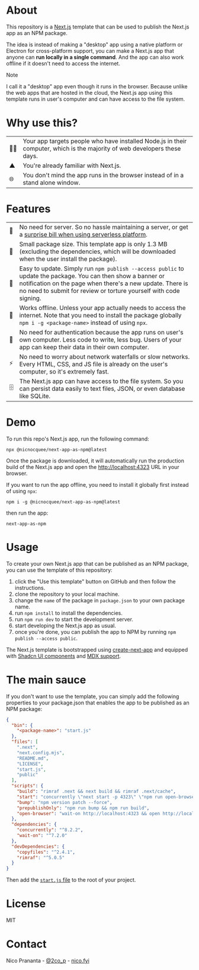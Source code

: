 # About

This repository is a [Next.js](https://nextjs.org) template that can be used to publish the Next.js app as an NPM package.

The idea is instead of making a "desktop" app using a native platform or Electron for cross-platform support, you can make a Next.js app that anyone can **run locally in a single command**. And the app can also work offline if it doesn't need to access the internet.

> [!NOTE]  
> I call it a "desktop" app even though it runs in the browser. Because unlike the web apps that are hosted in the cloud, the Next.js app using this template runs in user's computer and can have access to the file system.

# Why use this?

|     |                                                                                                                           |
| --- | ------------------------------------------------------------------------------------------------------------------------- |
| 👨‍💻  | Your app targets people who have installed Node.js in their computer, which is the majority of web developers these days. |
| ▲   | You're already familiar with Next.js.                                                                                     |
| 🌐  | You don't mind the app runs in the browser instead of in a stand alone window.                                            |

# Features

|     |                                                                                                                                                                                                                                                |
| --- | ---------------------------------------------------------------------------------------------------------------------------------------------------------------------------------------------------------------------------------------------- |
| 🤖  | No need for server. So no hassle maintaining a server, or get a [surprise bill when using serverless platform](https://www.nico.fyi/blog/should-you-use-vercel).                                                                               |
| 👜  | Small package size. This template app is only 1.3 MB (excluding the dependencies, which will be downloaded when the user install the package).                                                                                                 |
| 🔄  | Easy to update. Simply run `npm publish --access public` to update the package. You can then show a banner or notification on the page when there's a new update. There is no need to submit for review or torture yourself with code signing. |
| 📵  | Works offline. Unless your app actually needs to access the internet. Note that you need to install the package globally `npm i -g <package-name>` instead of using `npx`.                                                                     |
| 🔐  | No need for authentication because the app runs on user's own computer. Less code to write, less bug. Users of your app can keep their data in their own computer.                                                                             |
| ⚡  | No need to worry about network waterfalls or slow networks. Every HTML, CSS, and JS file is already on the user's computer, so it's extremely fast.                                                                                            |
| 🗄️  | The Next.js app can have access to the file system. So you can persist data easily to text files, JSON, or even database like SQLite.                                                                                                          |

# Demo

To run this repo's Next.js app, run the following command:

```
npx @nicnocquee/next-app-as-npm@latest
```

Once the package is downloaded, it will automatically run the production build of the Next.js app and open the [http://localhost:4323](http://localhost:4323) URL in your browser.

If you want to run the app offline, you need to install it globally first instead of using `npx`:

```
npm i -g @nicnocquee/next-app-as-npm@latest
```

then run the app:

```
next-app-as-npm
```

# Usage

To create your own Next.js app that can be published as an NPM package, you can use the template of this repository:

1. click the "Use this template" button on GitHub and then follow the instructions.
2. clone the repository to your local machine.
3. change the `name` of the package in `package.json` to your own package name.
4. run `npm install` to install the dependencies.
5. run `npm run dev` to start the development server.
6. start developing the Next.js app as usual.
7. once you're done, you can publish the app to NPM by running `npm publish --access public`.

The Next.js template is bootstrapped using [create-next-app](https://nextjs.org/docs/pages/api-reference/create-next-app) and equipped with [Shadcn UI components](https://ui.shadcn.com) and [MDX support](https://nextjs.org/docs/pages/building-your-application/configuring/mdx).

# The main sauce

If you don't want to use the template, you can simply add the following properties to your package.json that enables the app to be published as an NPM package:

```json
{
  "bin": {
    "<package-name>": "start.js"
  },
  "files": [
    ".next",
    "next.config.mjs",
    "README.md",
    "LICENSE",
    "start.js",
    "public"
  ],
  "scripts": {
    "build": "rimraf .next && next build && rimraf .next/cache",
    "start": "concurrently \"next start -p 4323\" \"npm run open-browser\"",
    "bump": "npm version patch --force",
    "prepublishOnly": "npm run bump && npm run build",
    "open-browser": "wait-on http://localhost:4323 && open http://localhost:4323"
  },
  "dependencies": {
    "concurrently": "^8.2.2",
    "wait-on": "^7.2.0"
  },
  "devDependencies": {
    "copyfiles": "^2.4.1",
    "rimraf": "^5.0.5"
  }
}
```

Then add the [`start.js` file](https://github.com/nicnocquee/next-app-as-npm/blob/main/start.js) to the root of your project.

# License

MIT

# Contact

Nico Prananta - [@2co_p](https://twitter.com/2co_p) - [nico.fyi](https://nico.fyi)
